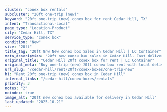 ```yaml
---
cluster: "conex box rentals"
subcluster: "20ft one-trip (new)"
keyword: "20ft one-trip (new) conex box for rent Cedar Hill, TX"
intent: "Transactional-Local"
page_type: "Location-Product"
city: "Cedar Hill, TX"
service_type: "conex box"
condition: "New"
size: "20ft"
title_tag: "20ft 8nw New conex box Sales in Cedar Hill | LC Container"
meta_description: "20ft new conex box sales in Cedar Hill. Fast delivery, competitive pricing. Serving conex boxes area. Quote ID: ITV. Call (214) 524-4168 for your free quote today."
original_title: "Cedar Hill 20ft conex box for rent | LC Container"
original_meta: "Buy one-trip (new) 20ft conex box rent with local delivery in Cedar Hill, TX. LC Container — local Since 2003. Request a fast quote today."
url_slug: "/cedar-hill/rent/20ft/conex-boxes/one-trip-new"
h1: "Rent 20ft one-trip (new) conex box in Cedar Hill"
internal_links: "/cedar-hill/conex-boxes/rentals"
priority: 3
notes: "2"
noindex: true
image_alt: "20ft new conex box available for delivery in Cedar Hill"
last_updated: "2025-10-21"
---
```


<!-- TODO: Add unique city/inventory copy, images, and internal links here. -->
